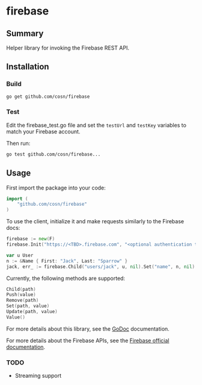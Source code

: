 firebase
========

## Summary

Helper library for invoking the Firebase REST API.

## Installation

### Build

```sh
go get github.com/cosn/firebase
```

### Test

Edit the firebase_test.go file and set the ```testUrl``` and ```testKey``` variables to match your Firebase account.

Then run:
```sh
go test github.com/cosn/firebase...
```

## Usage

First import the package into your code:
```go
import (
    "github.com/cosn/firebase"
)
```

To use the client, initialize it and make requests similarly to the Firebase docs:
```go
firebase := new(F)
firebase.Init("https://<TBD>.firebase.com", "<optional authentication token>", nil)

var u User
n := &Name { First: "Jack", Last: "Sparrow" }
jack, err_ := firebase.Child("users/jack", u, nil).Set("name", n, nil)
```

Currently, the following methods are supported:
```go
Child(path)
Push(value)
Remove(path)
Set(path, value)
Update(path, value)
Value()
```

For more details about this library, see the [GoDoc](http://godoc.org/github.com/cosn/firebase) documentation.

For more details about the Firebase APIs, see the [Firebase official documentation](https://www.firebase.com/docs/).

### TODO

- Streaming support
